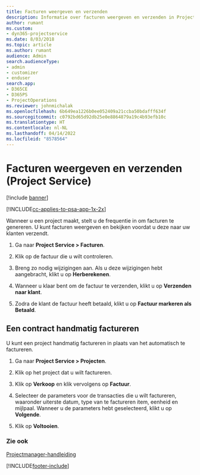```yaml
---
title: Facturen weergeven en verzenden
description: Informatie over facturen weergeven en verzenden in Project Service
author: rumant
ms.custom:
- dyn365-projectservice
ms.date: 8/03/2018
ms.topic: article
ms.author: rumant
audience: Admin
search.audienceType:
- admin
- customizer
- enduser
search.app:
- D365CE
- D365PS
- ProjectOperations
ms.reviewer: johnmichalak
ms.openlocfilehash: 6b649ea1226b0ee052409a21ccba50bdafff634f
ms.sourcegitcommit: c0792bd65d92db25e0e8864879a19c4b93efb10c
ms.translationtype: HT
ms.contentlocale: nl-NL
ms.lasthandoff: 04/14/2022
ms.locfileid: "8578564"
---
```

# <a name="view-and-send-invoices-project-service"></a>Facturen weergeven en verzenden (Project Service)

[!include [banner](../includes/psa-now-project-operations.md)]

[!INCLUDE[cc-applies-to-psa-app-1x-2x](../includes/cc-applies-to-psa-app-1x-2x.md)]

Wanneer u een project maakt, stelt u de frequentie in om facturen te genereren. U kunt facturen weergeven en bekijken voordat u deze naar uw klanten verzendt.  
  
1.  Ga naar **Project Service > Facturen**.  
  
2.  Klik op de factuur die u wilt controleren.  
  
3.  Breng zo nodig wijzigingen aan. Als u deze wijzigingen hebt aangebracht, klikt u op **Herberekenen**.  
  
4.  Wanneer u klaar bent om de factuur te verzenden, klikt u op **Verzenden naar klant**.  
  
5.  Zodra de klant de factuur heeft betaald, klikt u op **Factuur markeren als Betaald**.  
  
## <a name="manually-invoice-a-contract"></a>Een contract handmatig factureren  
 U kunt een project handmatig factureren in plaats van het automatisch te factureren.  
  
1.  Ga naar **Project Service > Projecten**.  
  
2.  Klik op het project dat u wilt factureren.  
  
3.  Klik op **Verkoop** en klik vervolgens op **Factuur**.  
  
4.  Selecteer de parameters voor de transacties die u wilt factureren, waaronder uiterste datum, type van te factureren item, eenheid en mijlpaal. Wanneer u de parameters hebt geselecteerd, klikt u op **Volgende**.  
  
5.  Klik op **Voltooien**.  
  
### <a name="see-also"></a>Zie ook  
 [Projectmanager-handleiding](../psa/project-manager-guide.md)


[!INCLUDE[footer-include](../includes/footer-banner.md)]
